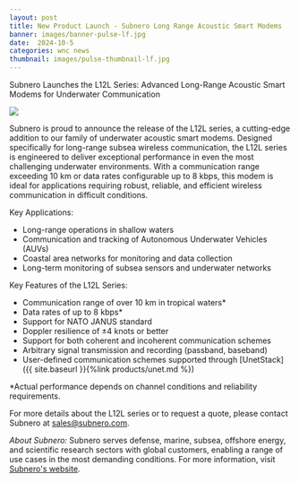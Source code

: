 ```yaml
---
layout: post
title: New Product Launch - Subnero Long Range Acoustic Smart Modems
banner: images/banner-pulse-lf.jpg
date:  2024-10-5
categories: wnc news
thumbnail: images/pulse-thumbnail-lf.jpg
---
```


Subnero Launches the L12L Series: Advanced Long-Range Acoustic Smart Modems for Underwater Communication

<div class='pulse-img-div'>
    <img src="{{site.baseurl}}/images/pulse-lf-pr.jpg" class='pulse-img'>
</div>


Subnero is proud to announce the release of the L12L series, a cutting-edge addition to our family of underwater acoustic smart modems. Designed specifically for long-range subsea wireless communication, the L12L series is engineered to deliver exceptional performance in even the most challenging underwater environments. With a communication range exceeding 10 km or data rates configurable up to 8 kbps, this modem is ideal for applications requiring robust, reliable, and efficient wireless communication in difficult conditions.

Key Applications:
- Long-range operations in shallow waters
- Communication and tracking of Autonomous Underwater Vehicles (AUVs)
- Coastal area networks for monitoring and data collection
- Long-term monitoring of subsea sensors and underwater networks

Key Features of the L12L Series:
- Communication range of over 10 km in tropical waters*
- Data rates of up to 8 kbps*
- Support for NATO JANUS standard
- Doppler resilience of ±4 knots or better
- Support for both coherent and incoherent communication schemes
- Arbitrary signal transmission and recording (passband, baseband)
- User-defined communication schemes supported through [UnetStack]({{ site.baseurl }}{%link products/unet.md %})

*Actual performance depends on channel conditions and reliability requirements.

For more details about the L12L series or to request a quote, please contact Subnero at sales@subnero.com.

*About Subnero:* Subnero serves defense, marine, subsea, offshore energy, and scientific research sectors with global customers, enabling a range of use cases in the most demanding conditions. For more information, visit [Subnero's website](https://subnero.com).
